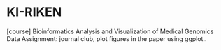 # KI-RIKEN
[course] Bioinformatics Analysis and Visualization of Medical Genomics Data 
Assignment: journal club, plot figures in the paper using ggplot..
